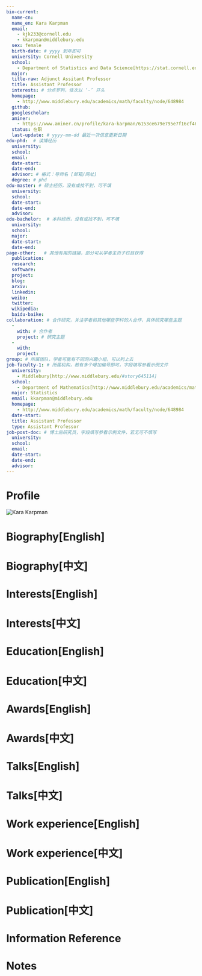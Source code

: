 ```yaml
---
bio-current:
  name-cn: 
  name_en: Kara Karpman 
  email: 
    - kjk233@cornell.edu
    - kkarpman@middlebury.edu
  sex: female
  birth-date: # yyyy 到年即可
  university: Cornell University 
  school: 
    - Department of Statistics and Data Science[https://stat.cornell.edu/]
  major: 
  title-raw: Adjunct Assitant Professor
  title: Assistant Professor
  interests: # 分点罗列，依次以 ‘-’ 开头
  homepage: 
    - http://www.middlebury.edu/academics/math/faculty/node/648984
  github: 
  googlescholar:  
  aminer: 
    - https://www.aminer.cn/profile/kara-karpman/6153ce679e795e7f16cf4652
  status: 在职
  last-update: # yyyy-mm-dd 最近一次信息更新日期
edu-phd:  # 读博经历
  university: 
  school: 
  email: 
  date-start: 
  date-end: 
  advisor: # 格式：导师名 [邮箱/网址]
  degree: # phd
edu-master: # 硕士经历，没有或找不到，可不填
  university: 
  school: 
  date-start: 
  date-end: 
  advisor:
edu-bachelor:  # 本科经历，没有或找不到，可不填
  university: 
  school: 
  major: 
  date-start: 
  date-end: 
page-other:   # 其他有用的链接，部分可从学者主页子栏目获得
  publication: 
  research: 
  software: 
  project: 
  blog: 
  arxiv: 
  linkedin: 
  weibo:
  twitter:
  wikipedia:
  baidu-baike:
collaboration: # 合作研究，关注学者和其他哪些学科的人合作，具体研究哪些主题
  - 
    with: # 合作者
    project: # 研究主题
  - 
    with: 
    project: 
group: # 所属团队，学者可能有不同的兴趣小组，可以列上去
job-faculty-1: # 所属机构，若有多个增加编号即可，字段填写参看示例文件
  university: 
    - Middlebury[http://www.middlebury.edu/#story645114]
  school: 
    - Department of Mathematics[http://www.middlebury.edu/academics/math]
  major: Statistics
  email: kkarpman@middlebury.edu
  homepage: 
    - http://www.middlebury.edu/academics/math/faculty/node/648984
  date-start: 
  title: Assistant Professor
  type: Assistant Professor
job-post-doc: # 博士后研究员，字段填写参看示例文件，若无可不填写
  university: 
  school: 
  email: 
  date-start: 
  date-end: 
  advisor: 
---
```


# Profile

![Kara Karpman ](https://stat.cornell.edu/sites/default/files/styles/square_portrait/public/Karpman%20Kara.jpg?itok=cySsJEz-)

# Biography[English]

# Biography[中文]

# Interests[English]

# Interests[中文]

# Education[English]

# Education[中文]

# Awards[English]

# Awards[中文]

# Talks[English]

# Talks[中文]

# Work experience[English]

# Work experience[中文]

# Publication[English]

# Publication[中文]

# Information Reference

# Notes